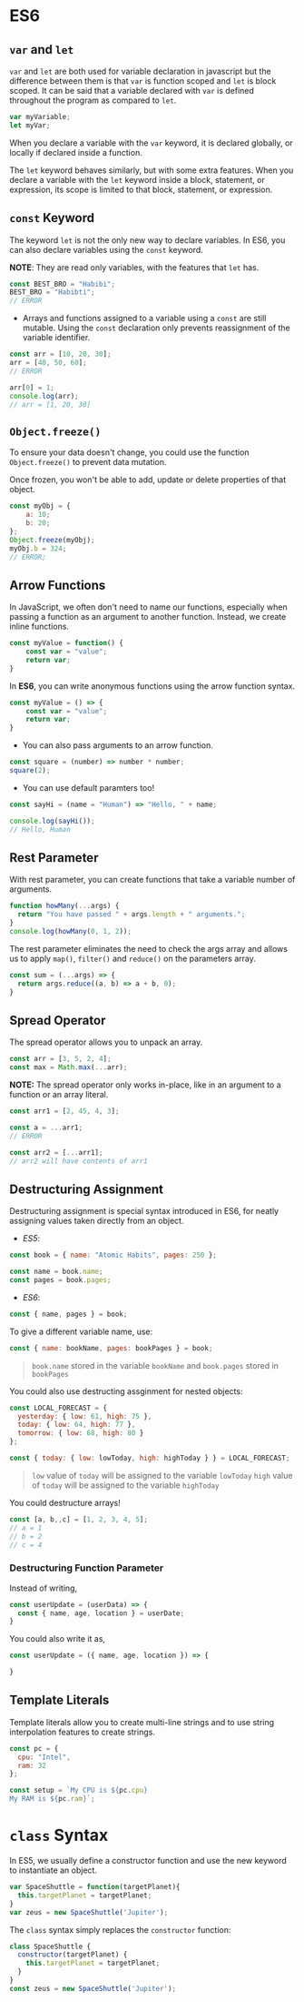 # ES6

## `var` and `let`

`var` and `let` are both used for variable declaration in javascript but the difference between them is that `var` is function scoped and `let` is block scoped.
It can be said that a variable declared with `var` is defined throughout the program as compared to `let`.

```js
var myVariable;
let myVar;
```

When you declare a variable with the `var` keyword, it is declared globally, or locally if declared inside a function.

The `let` keyword behaves similarly, but with some extra features. When you declare a variable with the `let` keyword inside a block, statement, or expression, its scope is limited to that block, statement, or expression.

## `const` Keyword

The keyword `let` is not the only new way to declare variables. In ES6, you can also declare variables using the `const` keyword.

**NOTE**: They are read only variables, with the features that `let` has.

```js
const BEST_BRO = "Habibi";
BEST_BRO = "Habibti";
// ERROR
```

- Arrays and functions assigned to a variable using a `const` are still mutable. Using the `const` declaration only prevents reassignment of the variable identifier.

```js
const arr = [10, 20, 30];
arr = [40, 50, 60];
// ERROR

arr[0] = 1;
console.log(arr);
// arr = [1, 20, 30]
```

## `Object.freeze()`

To ensure your data doesn't change, you could use the function `Object.freeze()` to prevent data mutation.

Once frozen, you won't be able to add, update or delete properties of that object.

```js
const myObj = {
    a: 10;
    b: 20;
};
Object.freeze(myObj);
myObj.b = 324;
// ERROR;
```

## Arrow Functions

In JavaScript, we often don't need to name our functions, especially when passing a function as an argument to another function. Instead, we create inline functions.

```js
const myValue = function() {
    const var = "value";
    return var;
}
```

In **ES6**, you can write anonymous functions using the arrow function syntax.

```js
const myValue = () => {
    const var = "value";
    return var;
}
```

- You can also pass arguments to an arrow function.

```js
const square = (number) => number * number;
square(2);
```

- You can use default paramters too!

```js
const sayHi = (name = "Human") => "Hello, " + name;

console.log(sayHi());
// Hello, Human
```

## Rest Parameter

With rest parameter, you can create functions that take a variable number of arguments.

```js
function howMany(...args) {
  return "You have passed " + args.length + " arguments.";
}
console.log(howMany(0, 1, 2));
```

The rest parameter eliminates the need to check the args array and allows us to apply `map()`, `filter()` and `reduce()` on the parameters array.

```js
const sum = (...args) => {
  return args.reduce((a, b) => a + b, 0);
}
```

## Spread Operator

The spread operator allows you to unpack an array.

```js
const arr = [3, 5, 2, 4];
const max = Math.max(...arr);
```

**NOTE:** The spread operator only works in-place, like in an argument to a function or an array literal.

```js
const arr1 = [2, 45, 4, 3];

const a = ...arr1;
// ERROR

const arr2 = [...arr1];
// arr2 will have contents of arr1
```

## Destructuring Assignment

Destructuring assignment is special syntax introduced in ES6, for neatly assigning values taken directly from an object.

- *ES5*:
```js
const book = { name: "Atomic Habits", pages: 250 };

const name = book.name;
const pages = book.pages;
```

- *ES6*:
```js
const { name, pages } = book;
```

To give a different variable name, use:
```js
const { name: bookName, pages: bookPages } = book;
```

> `book.name` stored in the variable `bookName` and `book.pages` stored in `bookPages`

You could also use destructing assginment for nested objects:

```js
const LOCAL_FORECAST = {
  yesterday: { low: 61, high: 75 },
  today: { low: 64, high: 77 },
  tomorrow: { low: 68, high: 80 }
};

const { today: { low: lowToday, high: highToday } } = LOCAL_FORECAST;
```

> `low` value of `today` will be assigned to the variable `lowToday`
> `high` value of `today` will be assigned to the variable `highToday`

You could destructure arrays!

```js
const [a, b,,c] = [1, 2, 3, 4, 5];
// a = 1
// b = 2
// c = 4
```

### Destructuring Function Parameter

Instead of writing,

```js
const userUpdate = (userData) => {
  const { name, age, location } = userDate;
}
```

You could also write it as,

```js
const userUpdate = ({ name, age, location }) => {

}
```

## Template Literals

Template literals allow you to create multi-line strings and to use string interpolation features to create strings.

```js
const pc = {
  cpu: "Intel",
  ram: 32
};

const setup = `My CPU is ${pc.cpu}
My RAM is ${pc.ram}`;
```

# `class` Syntax

In ES5, we usually define a constructor function and use the new keyword to instantiate an object.

```js
var SpaceShuttle = function(targetPlanet){
  this.targetPlanet = targetPlanet;
}
var zeus = new SpaceShuttle('Jupiter');
```

The `class` syntax simply replaces the `constructor` function:

```js
class SpaceShuttle {
  constructor(targetPlanet) {
    this.targetPlanet = targetPlanet;
  }
}
const zeus = new SpaceShuttle('Jupiter');
```


